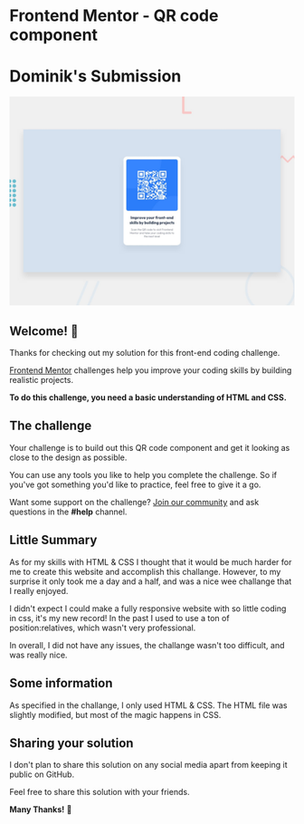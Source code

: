 # Frontend Mentor - QR code component
# Dominik's Submission

![Design preview for the QR code component coding challenge](./design/desktop-preview.jpg)

## Welcome! 👋

Thanks for checking out my solution for this front-end coding challenge.

[Frontend Mentor](https://www.frontendmentor.io) challenges help you improve your coding skills by building realistic projects.

**To do this challenge, you need a basic understanding of HTML and CSS.**

## The challenge

Your challenge is to build out this QR code component and get it looking as close to the design as possible.

You can use any tools you like to help you complete the challenge. So if you've got something you'd like to practice, feel free to give it a go.

Want some support on the challenge? [Join our community](https://www.frontendmentor.io/community) and ask questions in the **#help** channel.

## Little Summary
As for my skills with HTML & CSS I thought that it would be much harder for me to create this website and accomplish this challange.
However, to my surprise it only took me a day and a half, and was a nice wee challange that I really enjoyed.

I didn't expect I could make a fully responsive website with so little coding in css, it's my new record!
In the past I used to use a ton of position:relatives, which wasn't very professional.

In overall, I did not have any issues, the challange wasn't too difficult, and was really nice.

## Some information
As specified in the challange, I only used HTML & CSS.
The HTML file was slightly modified, but most of the magic happens in CSS.

## Sharing your solution

I don't plan to share this solution on any social media apart from keeping it public on GitHub.

Feel free to share this solution with your friends.

**Many Thanks!** 🚀
